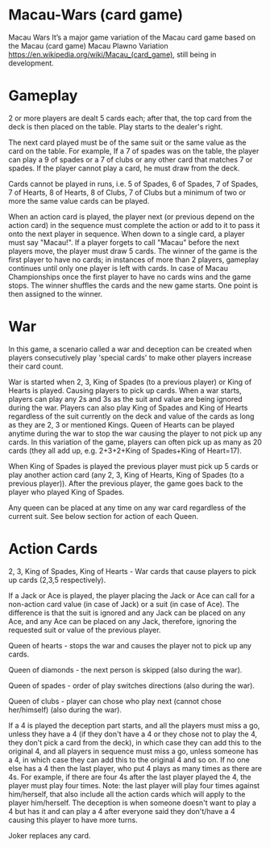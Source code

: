 # Macau-Wars (card game)

Macau Wars It’s a major game variation of the Macau card game based on the Macau (card game) Macau Plawno Variation https://en.wikipedia.org/wiki/Macau_(card_game), still being in development.

# Gameplay

2 or more players are dealt 5 cards each; after that, the top card from the deck is then placed on the table. Play starts to the dealer's right.

The next card played must be of the same suit or the same value as the card on the table. For example, If a 7 of spades was on the table, the player can play a 9 of spades or a 7 of clubs or any other card that matches 7 or spades. If the player cannot play a card, he must draw from the deck.

Cards cannot be played in runs, i.e. 5 of Spades, 6 of Spades, 7 of Spades, 7 of Hearts, 8 of Hearts, 8 of Clubs, 7 of Clubs but a minimum of two or more the same value cards can be played.

When an action card is played, the player next (or previous depend on the action card) in the sequence must complete the action or add to it to pass it onto the next player in sequence. When down to a single card, a player must say "Macau!". If a player forgets to call "Macau" before the next players move, the player must draw 5 cards. The winner of the game is the first player to have no cards; in instances of more than 2 players, gameplay continues until only one player is left with cards. In case of Macau Championships once the first player to have no cards wins and the game stops. The winner shuffles the cards and the new game starts. One point is then assigned to the winner.

# War

In this game, a scenario called a war and deception can be created when players consecutively play 'special cards' to make other players increase their card count.

War is started when 2, 3, King of Spades (to a previous player) or King of Hearts is played. Causing players to pick up cards. When a war starts, players can play any 2s and 3s as the suit and value are being ignored during the war. Players can also play King of Spades and King of Hearts regardless of the suit currently on the deck and value of the cards as long as they are 2, 3 or mentioned Kings. Queen of Hearts can be played anytime during the war to stop the war causing the player to not pick up any cards. In this variation of the game, players can often pick up as many as 20 cards (they all add up, e.g. 2+3+2+King of Spades+King of Heart=17).

When King of Spades is played the previous player must pick up 5 cards or play another action card (any 2, 3, King of Hearts, King of Spades (to a previous player)). After the previous player, the game goes back to the player who played King of Spades.

Any queen can be placed at any time on any war card regardless of the current suit. See below section for action of each Queen.

# Action Cards

2, 3, King of Spades, King of Hearts - War cards that cause players to pick up cards (2,3,5 respectively).

If a Jack or Ace is played, the player placing the Jack or Ace can call for a non-action card value (in case of Jack) or a suit (in case of Ace). The difference is that the suit is ignored and any Jack can be placed on any Ace, and any Ace can be placed on any Jack, therefore, ignoring the requested suit or value of the previous player.

Queen of hearts - stops the war and causes the player not to pick up any cards.

Queen of diamonds - the next person is skipped (also during the war).

Queen of spades - order of play switches directions (also during the war).

Queen of clubs - player can chose who play next (cannot chose her/himself) (also during the war).

If a 4 is played the deception part starts, and all the players must miss a go, unless they have a 4 (if they don't have a 4 or they chose not to play the 4, they don't pick a card from the deck), in which case they can add this to the original 4, and all players in sequence must miss a go, unless someone has a 4, in which case they can add this to the original 4 and so on. If no one else has a 4 then the last player, who put 4 plays as many times as there are 4s. For example, if there are four 4s after the last player played the 4, the player must play four times. Note: the last player will play four times against him/herself, that also include all the action cards which will apply to the player him/herself. The deception is when someone doesn't want to play a 4 but has it and can play a 4 after everyone said they don't/have a 4 causing this player to have more turns.

Joker replaces any card.
